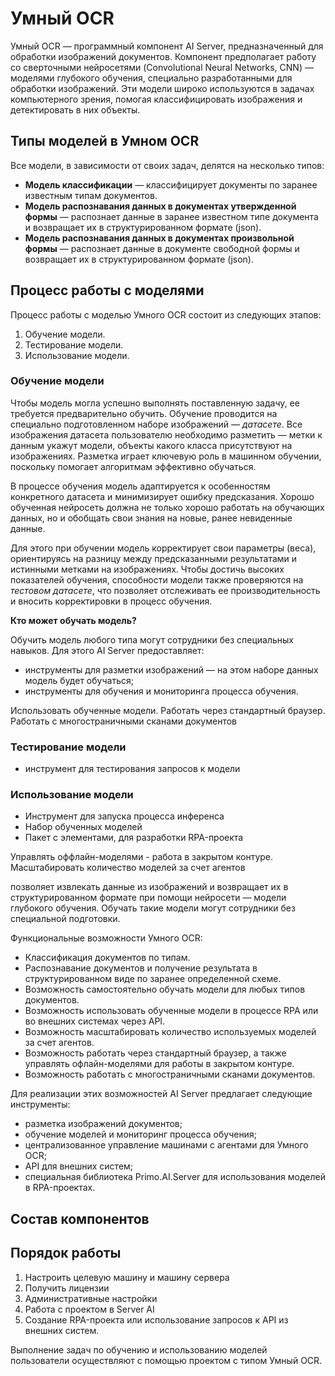 # Умный OCR

Умный OCR — программный компонент AI Server, предназначенный для обработки изображений документов. Компонент предполагает работу со сверточными нейросетями (Convolutional Neural Networks, CNN) — моделями глубокого обучения, специально разработанными для обработки изображений. Эти модели широко используются в задачах компьютерного зрения, помогая классифицировать изображения и детектировать в них объекты.

## Типы моделей в Умном OCR
Все модели, в зависимости от своих задач, делятся на несколько типов:
* **Модель классификации** — классифицирует документы по заранее известным типам документов.
* **Модель распознавания данных в документах утвержденной формы** — распознает данные в заранее известном типе документа и возвращает их в структурированном формате (json).
* **Модель распознавания данных в документах произвольной формы** — распознает данные в документе свободной формы и возвращает их в структурированном формате (json).


## Процесс работы с моделями
Процесс работы с моделью Умного OCR состоит из следующих этапов:
1. Обучение модели.
1. Тестирование модели.
1. Использование модели.

### Обучение модели
Чтобы модель могла успешно выполнять поставленную задачу, ее требуется предварительно обучить. Обучение проводится на специально подготовленном наборе изображений — *датасете*. Все изображения датасета пользователю необходимо разметить — метки к данным укажут модели, объекты какого класса присутствуют на изображениях. Разметка играет ключевую роль в машинном обучении, поскольку помогает алгоритмам эффективно обучаться.

В процессе обучения модель адаптируется к особенностям конкретного датасета и минимизирует ошибку предсказания. Хорошо обученная нейросеть должна не только хорошо работать на обучающих данных, но и обобщать свои знания на новые, ранее невиденные данные.

Для этого при обучении модель корректирует свои параметры (веса), ориентируясь на разницу между предсказанными результатами и истинными метками на изображениях. Чтобы достичь высоких показателей обучения, способности модели также проверяются на *тестовом датасете*, что позволяет отслеживать ее производительность и вносить корректировки в процесс обучения.

**Кто может обучать модель?**

Обучить модель любого типа могут сотрудники без специальных навыков. Для этого AI Server предоставляет:
* инструменты для разметки изображений — на этом наборе данных модель будет обучаться;
* инструменты для обучения и мониторинга процесса обучения.


Использовать обученные модели.
Работать через стандартный браузер.
Работать с многостраничными сканами документов


### Тестирование модели
* инструмент для тестирования запросов к модели



### Использование модели

* Инструмент для запуска процесса инференса
* Набор обученных моделей
* Пакет с элементами, для разработки RPA-проекта


Управлять оффлайн-моделями - работа в закрытом контуре.
Масштабировать количество моделей за счет агентов


позволяет извлекать данные из изображений и возвращает их в структурированном формате при помощи нейросети — модели глубокого обучения. Обучать такие модели могут сотрудники без специальной подготовки.

Функциональные возможности Умного OCR:
* Классификация документов по типам.
* Распознавание документов и получение результата в структурированном виде по заранее определенной схеме.
* Возможность самостоятельно обучать модели для любых типов документов.
* Возможность использовать обученные модели в процессе RPA или во внешних системах через API.
* Возможность масштабировать количество используемых моделей за счет агентов.
* Возможность работать через стандартный браузер, а также управлять офлайн-моделями для работы в закрытом контуре.
* Возможность работать с многостраничными сканами документов.


Для реализации этих возможностей AI Server предлагает следующие инструменты:
* разметка изображений документов;
* обучение моделей и мониторинг процесса обучения;
* централизованное управление машинами с агентами для Умного OCR;
* API для внешних систем;
* специальная библиотека Primo.AI.Server для использования моделей в RPA-проектах.

## Состав компонентов


## Порядок работы

1. Настроить целевую машину и машину сервера
1. Получить лицензии
1. Административные настройки
1. Работа с проектом в Server AI
1. Создание RPA-проекта или использование запросов к API из внешних систем.

Выполнение задач по обучению и использованию моделей пользователи осуществляют с помощью проектом с типом Умный OCR.
